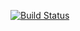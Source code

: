 [![Build Status](https://travis-ci.org/carter437/twca.svg?branch=master)](https://travis-ci.org/carter437/twca)
